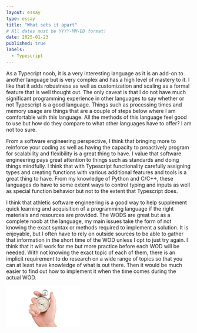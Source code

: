 ```yaml
---
layout: essay
type: essay
title: "What sets it apart"
# All dates must be YYYY-MM-DD format!
date: 2025-01-23
published: true
labels:
  - Typescript
---
```


As a Typecript noob, it is a very interesting language as it is an add-on to another language but is very complex and has a high level of mastery to it.  I like that it adds robustness as well as customization and scaling as a formal feature that is well thought out.  The only caveat is that I do not have much significant programming experience in other languages to say whether or not Typescript is a good language.  Things such as processing times and memory usage are things that are a couple of steps below where I am comfortable with this language.  All the methods of this language feel good to use but how do they compare to what other languages have to offer? I am not too sure.

From a software engineering perspective, I think that bringing more to reinforce your coding as well as having the capacity to proactively program for scalability and flexibility is a great thing to have.  I value that software engineering pays great attention to things such as standards and doing things mindfully.  I think that with Typescript functionality carefully assigning types and creating functions with various additional features and tools is a great thing to have.  From my knowledge of Python and C/C++, these languages do have to some extent ways to control typing and inputs as well as special function behavior but not to the extent that Typescript does.  

I think that athletic software engineering is a good way to help supplement quick learning and acquisition of a programming language if the right materials and resources are provided.  The WODS are great but as a complete noob at the language, my main issues take the form of not knowing the exact syntax or methods required to implement a solution.  It is enjoyable, but I often have to rely on outside sources to be able to gather that information in the short time of the WOD unless I opt to just try again.  I think that it will work for me but more practice before each WOD will be needed.  With not knowing the exact topic of each of them, there is an implicit requirement to do research on a wide range of topics so that you can at least have knowledge of what is out there.  Then it would be much easier to find out how to implement it when the time comes during the actual WOD.

<img width="200px" class="rounded float-start pe-4" src="../img/How-to-make-a-one-minute-timer.jpg">
